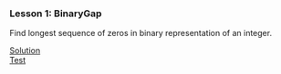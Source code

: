 ### Lesson 1: BinaryGap  
Find longest sequence of zeros in binary representation of an integer.

[Solution](/src/main/java/com/los/codility/CountBinaryGaps.java)  
[Test](/src/test/java/com/los/codility/CountBinaryGaps.java)